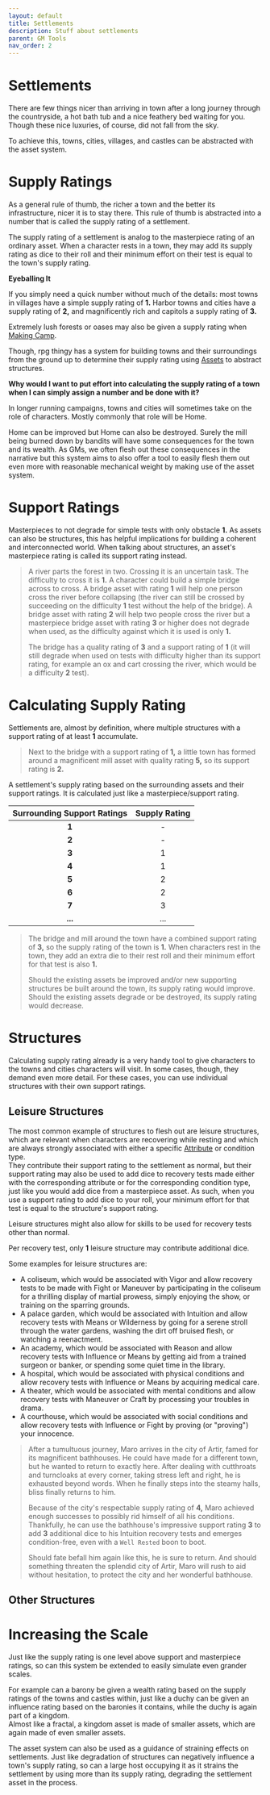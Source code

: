 ```yaml
---
layout: default
title: Settlements
description: Stuff about settlements
parent: GM Tools
nav_order: 2
---
```


# Settlements

There are few things nicer than arriving in town after a long journey through the countryside, a hot bath tub and a nice feathery bed waiting for you. Though these nice luxuries, of course, did not fall from the sky.

To achieve this, towns, cities, villages, and castles can be abstracted with the asset system.

# Supply Ratings

As a general rule of thumb, the richer a town and the better its infrastructure, nicer it is to stay there. This rule of thumb is abstracted into a number that is called the supply rating of a settlement.

The supply rating of a settlement is analog to the masterpiece rating of an ordinary asset. When a character rests in a town, they may add its supply rating as dice to their roll and their minimum effort on their test is equal to the town's supply rating.

<div class="callout">
    <p>
        <strong>Eyeballing It</strong>
    </p>
    <p>
        If you simply need a quick number without much of the details: most towns in villages have a simple supply rating of <b>1.</b> Harbor towns and cities have a supply rating of <b>2,</b> and magnificently rich and capitols a supply rating of <b>3.</b>
    </p>
</div>

Extremely lush forests or oases may also be given a supply rating when [Making Camp](/conditions-and-resting#making-camp).

Though, rpg thingy has a system for building towns and their surroundings from the ground up to determine their supply rating using [Assets](/assets) to abstract structures.

<div class="callout">
    <p>
        <strong>Why would I want to put effort into calculating the supply rating of a town when I can simply assign a number and be done with it?</strong>
    </p>
    <p>
        In longer running campaigns, towns and cities will sometimes take on the role of characters. Mostly commonly that role will be Home.
    </p>
    <p>
        Home can be improved but Home can also be destroyed. Surely the mill being burned down by bandits will have some consequences for the town and its wealth. As GMs, we often flesh out these consequences in the narrative but this system aims to also offer a tool to easily flesh them out even more with reasonable mechanical weight by making use of the asset system.
    </p>
</div>


# Support Ratings

Masterpieces to not degrade for simple tests with only obstacle **1.** As assets can also be structures, this has helpful implications for building a coherent and interconnected world. When talking about structures, an asset's masterpiece rating is called its support rating instead.

> A river parts the forest in two. Crossing it is an uncertain task. The difficulty to cross it is **1.** A character could build a simple bridge across to cross. A bridge asset with rating **1** will help one person cross the river before collapsing (the river can still be crossed by succeeding on the difficulty **1** test without the help of the bridge). A bridge asset with rating **2** will help two people cross the river but a masterpiece bridge asset with rating **3** or higher does not degrade when used, as the difficulty against which it is used is only **1.**
>
> The bridge has a quality rating of **3** and a support rating of **1** (it will still degrade when used on tests with difficulty higher than its support rating, for example an ox and cart crossing the river, which would be a difficulty **2** test).


# Calculating Supply Rating

Settlements are, almost by definition, where multiple structures with a support rating of at least **1** accumulate.

> Next to the bridge with a support rating of **1,** a little town has formed around a magnificent mill asset with quality rating **5,** so its support rating is **2.**

A settlement's supply rating based on the surrounding assets and their support ratings. It is calculated just like a masterpiece/support rating.

| Surrounding Support Ratings | Supply Rating |
|:---------------------------:|:-------------:|
|            **1**            |       -       |
|            **2**            |       -       |
|            **3**            |       1       |
|            **4**            |       1       |
|            **5**            |       2       |
|            **6**            |       2       |
|            **7**            |       3       |
|           **...**           |      ...      |

> The bridge and mill around the town have a combined support rating of **3,** so the supply rating of the town is **1.** When characters rest in the town, they add an extra die to their rest roll and their minimum effort for that test is also **1.**
>
> Should the existing assets be improved and/or new supporting structures be built around the town, its supply rating would improve. Should the existing assets degrade or be destroyed, its supply rating would decrease.



# Structures

Calculating supply rating already is a very handy tool to give characters to the towns and cities characters will visit. In some cases, though, they demand even more detail. For these cases, you can use individual structures with their own support ratings.


## Leisure Structures

The most common example of structures to flesh out are leisure structures, which are relevant when characters are recovering while resting and which are always strongly associated with either a specific [Attribute](/character#attributes) or condition type.  
They contribute their support rating to the settlement as normal, but their support rating may also be used to add dice to recovery tests made either with the corresponding attribute or for the corresponding condition type, just like you would add dice from a masterpiece asset. As such, when you use a support rating to add dice to your roll, your minimum effort for that test is equal to the structure's support rating.

Leisure structures might also allow for skills to be used for recovery tests other than normal.

Per recovery test, only **1** leisure structure may contribute additional dice.

Some examples for leisure structures are:

- A coliseum, which would be associated with Vigor and allow recovery tests to be made with Fight or Maneuver by participating in the coliseum for a thrilling display of martial prowess, simply enjoying the show, or training on the sparring grounds.
- A palace garden, which would be associated with Intuition and allow recovery tests with Means or Wilderness by going for a serene stroll through the water gardens, washing the dirt off bruised flesh, or watching a reenactment.
- An academy, which would be associated with Reason and allow recovery tests with Influence or Means by getting aid from a trained surgeon or banker, or spending some quiet time in the library.
- A hospital, which would be associated with physical conditions and allow recovery tests with Influence or Means by acquiring medical care.
- A theater, which would be associated with mental conditions and allow recovery tests with Maneuver or Craft by processing your troubles in drama.
- A courthouse, which would be associated with social conditions and allow recovery tests with Influence or Fight by proving (or "proving") your innocence.

> After a tumultuous journey, Maro arrives in the city of Artir, famed for its magnificent bathhouses. He could have made for a different town, but he wanted to return to exactly here. After dealing with cutthroats and turncloaks at every corner, taking stress left and right, he is exhausted beyond words. When he finally steps into the steamy halls, bliss finally returns to him.
>
> Because of the city's respectable supply rating of **4,** Maro achieved enough successes to possibly rid himself of all his conditions. Thankfully, he can use the bathhouse's impressive support rating **3** to add **3** additional dice to his Intuition recovery tests and emerges condition-free, even with a `Well Rested` boon to boot.
> 
> Should fate befall him again like this, he is sure to return. And should something threaten the splendid city of Artir, Maro will rush to aid without hesitation, to protect the city and her wonderful bathhouse.


## Other Structures





# Increasing the Scale

Just like the supply rating is one level above support and masterpiece ratings, so can this system be extended to easily simulate even grander scales.

For example can a barony be given a wealth rating based on the supply ratings of the towns and castles within, just like a duchy can be given an influence rating based on the baronies it contains, while the duchy is again part of a kingdom.  
Almost like a fractal, a kingdom asset is made of smaller assets, which are again made of even smaller assets.

The asset system can also be used as a guidance of straining effects on settlements. Just like degradation of structures can negatively influence a town's supply rating, so can a large host occupying it as it strains the settlement by using more than its supply rating, degrading the settlement asset in the process.
